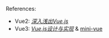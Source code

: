 References:

- Vue2: [*深入浅出Vue.js*](https://weread.qq.com/web/reader/f8632810723f0231f86d9aa#outline?noScroll=1)
- Vue3: [*Vue.js设计与实现*](https://weread.qq.com/web/reader/c5c32170813ab7177g0181ae#outline?noScroll=1) & [mini-vue](https://github.com/cuixiaorui/mini-vue)
